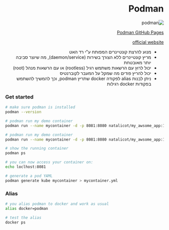 <style>
  .rtl { direction:rtl;}
</style>
<div class="rtl">

# Podman
![podman](../images/podman.png)

[Podman GitHub Pages](https://github.com/containers/podman/)

[official website](https://podman.io/)

- מנוע להרצת קונטיינרים המפותח ע"י רד האט
- מריץ קונטיינרים ללא הצורך בשירות (daemon/service), מה שיוצר סביבה יותר מאובטחת
- יכול לרוץ עם הרשאות משתמש רגיל (rootless) או עם הרשאות מנהל (root)
- יכול להריץ פודים מה שמקל על המעבר לקוברנטיס
- ניתן לבנות alias לפקודה docker שתריץ podman, וכך להמשיך להשתמש בפקודות docker רגילות

</div>

### Get started

```sh
# make sure podman is installed
podman --version
```

```sh
# podman run my demo container
podman run --name mycontainer -d -p 8081:8080 natalicot/my_awsome_app:1.0.1
```

```sh
# podman run my demo container
podman run --name mycontainer -d -p 8081:8080 natalicot/my_awsome_app:1.0.1
```

```sh
# show the running container
podman ps
```

```sh
# you can now access your container on:
echo loclhost:8081
```

```sh
# generate a pod YAML
podman generate kube mycontainer > mycontainer.yml
```

### Alias
```sh
# you alias podman to docker and work as usual
alias docker=podman
```

```sh
# test the alias
docker ps
```
